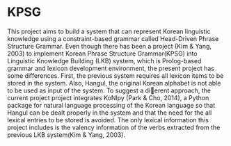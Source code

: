 # KPSG

This project aims to build a system that can represent Korean linguistic knowledge using a constraint-based grammar called
Head-Driven Phrase Structure Grammar. Even though there has been a project (Kim & Yang, 2003) to implement Korean
Phrase Structure Grammar(KPSG) into Linguistic Knowledge Building (LKB) system, which is Prolog-based grammar and
lexicon development environment, the present project has some differences. First, the previous system requires all lexicon
items to be stored in the system. Also, Hangul, the original Korean alphabet is not able to be used as input of the system.
To suggest a dierent approach, the current project project integrates KoNlpy (Park & Cho, 2014), a Python package for
natural language processing of the Korean language so that Hangul can be dealt properly in the system and that the need
for the all lexical entries to be stored is avoided. The only lexical information this project includes is the valency information
of the verbs extracted from the previous LKB system(Kim & Yang, 2003).
